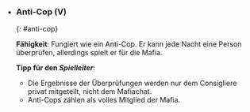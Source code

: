  - ### **Anti-Cop (V)**
      {: #anti-cop}

      **Fähigkeit**: Fungiert wie ein Anti-Cop. Er kann jede Nacht eine Person überprüfen, allerdings spielt er für die Mafia.

      **Tipp für den *Spielleiter***: 

      * Die Ergebnisse der Überprüfungen werden nur dem Consigliere privat mitgeteilt, nicht dem Mafiachat.
      * Anti-Cops zählen als volles Mitglied der Mafia.